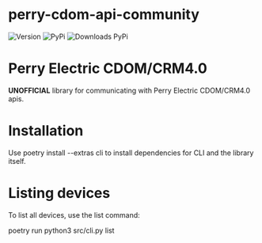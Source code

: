 # perry-cdom-api-community
![Version](https://img.shields.io/github/v/release/ivancopps/perry-cdom-api-community?include_prereleases)
![PyPi](https://img.shields.io/pypi/v/perry-cdom-api-community?label=latest%20pypi)
![Downloads PyPi](https://img.shields.io/pypi/dm/perry-cdom-api-community)

# Perry Electric CDOM/CRM4.0

**UNOFFICIAL** library for communicating with Perry Electric CDOM/CRM4.0 apis.


# Installation
Use poetry install --extras cli to install dependencies for CLI and the library itself.

# Listing devices
To list all devices, use the list command:

poetry run python3 src/cli.py list
